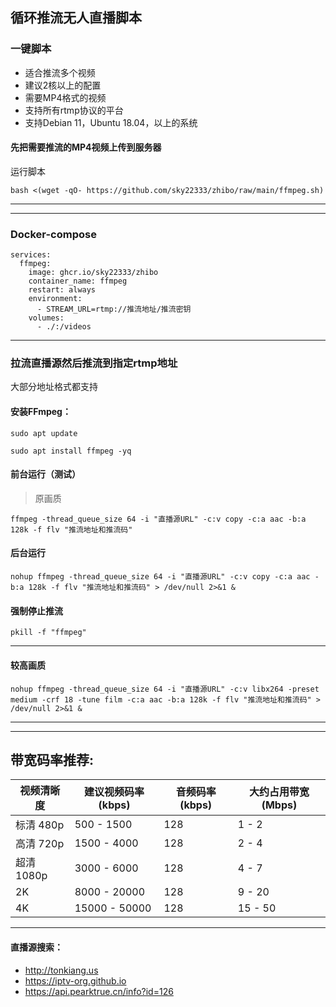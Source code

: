 ## 循环推流无人直播脚本

### 一键脚本
- 适合推流多个视频
- 建议2核以上的配置
- 需要MP4格式的视频
- 支持所有rtmp协议的平台
- 支持Debian 11，Ubuntu 18.04，以上的系统
#### 先把需要推流的MP4视频上传到服务器
运行脚本
```
bash <(wget -qO- https://github.com/sky22333/zhibo/raw/main/ffmpeg.sh)
```

---
---

### Docker-compose
```
services:
  ffmpeg:
    image: ghcr.io/sky22333/zhibo
    container_name: ffmpeg
    restart: always
    environment:
      - STREAM_URL=rtmp://推流地址/推流密钥
    volumes:
      - ./:/videos
```

---

### 拉流直播源然后推流到指定rtmp地址
大部分地址格式都支持

#### 安装FFmpeg：

 
```
sudo apt update
```


```
sudo apt install ffmpeg -yq
```


####  前台运行（测试）
>原画质
```
ffmpeg -thread_queue_size 64 -i "直播源URL" -c:v copy -c:a aac -b:a 128k -f flv "推流地址和推流码"
```




#### 后台运行

```
nohup ffmpeg -thread_queue_size 64 -i "直播源URL" -c:v copy -c:a aac -b:a 128k -f flv "推流地址和推流码" > /dev/null 2>&1 &
```



#### 强制停止推流

```
pkill -f "ffmpeg"
```

---

#### 较高画质
```
nohup ffmpeg -thread_queue_size 64 -i "直播源URL" -c:v libx264 -preset medium -crf 18 -tune film -c:a aac -b:a 128k -f flv "推流地址和推流码" > /dev/null 2>&1 &
```





---
---

##  带宽码率推荐:

| 视频清晰度    | 建议视频码率 (kbps) | 音频码率 (kbps) | 大约占用带宽 (Mbps) |
|-------------|-------------------|----------------|------------------|
| 标清 480p  | 500 - 1500        | 128            | 1 - 2     |
| 高清 720p  | 1500 - 4000       | 128            | 2 - 4      |
| 超清 1080p | 3000 - 6000       | 128            | 4 - 7      |
| 2K           | 8000 - 20000      | 128            | 9 - 20     |
| 4K           | 15000 - 50000     | 128            | 15 - 50    |



---


#### 直播源搜索：
- http://tonkiang.us
- https://iptv-org.github.io
- https://api.pearktrue.cn/info?id=126
